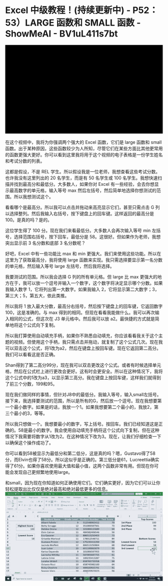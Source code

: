# Excel 中级教程！(持续更新中) - P52：53）LARGE 函数和 SMALL 函数 - ShowMeAI - BV1uL411s7bt

![](img/8910203555fedeaeb439f2b2dff4b9cb_0.png)

在这个视频中，我将为你强调两个强大的 Excel 函数，它们是 large 函数和 small 函数。出于某种原因，这些函数较少为人所知，尽管它们在某些方面比其他更常用的函数更强大更好。你可以看到这里我将用于这个视频的电子表格是一份学生姓名和考试分数的列表。

这都是假设，不是 REL 学生。所以假设我是一位老师，我想查看这些考试分数。也许我没有这里列出的 20 名学生，而是有 50 名学生或 100 名学生。我想快速扫描并找到最高分和最低分。大多数人，如果你对 Excel 有一些经验，会去你想显示最高数字的单元格，输入等号 max 然后左括号，然后简单地选择你想测试的范围。所以我想测试这个。

看看哪个是最高分。所以我可以点击并拖动来高亮显示它们，甚至只需点击 G 列以选择整列。然后我输入右括号，按下键盘上的回车键。这样返回的最高分是 100。是真的吗？是的。

这位学生得了 100 分。现在我们来看最低分。大多数人会再次输入等号 min 左括号，选择范围右括号，按下回车，最低分是 58。这很好。但如果作为老师，我想突出显示前 3 名分数和底部 3 名分数呢？

好吧，Excel 中有一些功能比 max 和 min 更强大。我们来使用这些功能。所以在这里为了获取最高分，我将使用 large 函数来实现。我只需选择要显示第一名分数的单元格，然后输入等号 large 左括号，然后我将选择。

我要测试的范围。所以我会选择 G 列的所有单元格。但 large 比 max 更强大的地方在于，我可以放一个逗号并输入一个数字，这个数字将决定显示哪个分数。如果我输入数字 1，它将列出第一大数字。如果我输入 2，它将显示第二大数字；3，第三大；5，第五大，依此类推。

所以我将 1 放入最大分数，最高分右括号，然后按下键盘上的回车键，它返回数字 100，这是准确的。与 max 得到的相同。但现在看看我能做什么。我可以再次输入相同的公式，但这次在 J3 单元格中。然后我可以放 a2。最快捷的方式就是简单地将这个公式向下复制。

所以我打算使用自动填充手柄，如果你不熟悉自动填充，你应该看看我关于这个主题的视频。但使用这个手柄，我只需点击并拖动，就复制了这个公式几次。现在我可以双击这个公式，将1改为a2，然后在键盘上按回车键。现在它返回第二高分。我们可以看看这是否正确。

Shan得到了第二高分99分，现在我可以双击更改这个公式。或者有时候选择单元格，然后在公式栏上进行更改会更好。这有时会更安全。所以在这种情况下，我将这个公式中的1改为a3，以显示第三高分。我在键盘上按回车键，这样我们就得到了前三个分数，199和95。

现在我们做同样的事情，但针对J8中的最低分。我输入等号，输入small左括号。接下来，我选择要测试的范围，所以是所有的G，然后放一个逗号。现在我想要第一个最小数字。如果是的话，我放一个1。如果我想要第二个最小的，我放2，第三个最小的3，等等。

所以我只想做一个。我想要最小的数字，写上括号。按回车。我们已经知道这是正确的。58是最小的数字。我会使用自动填充手柄将这个公式向下复制，但在这种情况下我需要将数字从1改为2。在这种情况下改为3。现在，让我们仔细检查一下以确保这个操作成功了。

你可以看到58被显示为最低分和第二低分，这是真的吗？嗯，Gustavo得了58分，而Elvin也得了58分。所以这似乎是正确的。第三低分是61，Lucreettia确实得了61分。如果你喜欢使用最大值和最小值，这两个函数非常有用。但现在你可能会发现自己更频繁地使用large。

和small，因为现在你知道如何正确使用它们。它们确实更好，因为它们可以让你轻松提取出比仅仅是绝对最高和绝对最低更多的信息。![](img/8910203555fedeaeb439f2b2dff4b9cb_2.png)
